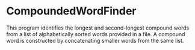 # CompoundedWordFinder
This program identifies the longest and second-longest compound words from a list of alphabetically sorted words provided in a file. A compound word is constructed by concatenating smaller words from the same list.
